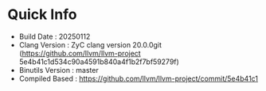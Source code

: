 # Quick Info
* Build Date : 20250112
* Clang Version : ZyC clang version 20.0.0git (https://github.com/llvm/llvm-project 5e4b41c1d534c90a4591b840a4f1b2f7bf59279f)
* Binutils Version : master
* Compiled Based : https://github.com/llvm/llvm-project/commit/5e4b41c1

